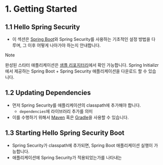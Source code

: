 # 1. Getting Started
## 1.1 Hello Spring Security
- 이 섹션은 [Spring Boot](https://docs.spring.io/spring-boot/docs/3.1.1/reference/html/)와 Spring Security를 사용하는 기초적인 설정 방법을 다루며, 그 이후 어떻게 나아가야 하는지 안내합니다.

> [!NOTE]
> 완성된 스타터 애플리케이션은 [샘플 리포지터리](https://github.com/spring-projects/spring-security-samples/tree/6.3.x/servlet/spring-boot/java/hello-security)에서 확인 가능합니다. Spring Initializr에서 제공하는 Spring Boot + Spring Security 애플리케이션을 다운로드 할 수 있습니다.

## 1.2 Updating Dependencies
- 먼저 Spring Security를 애플리케이션의 classpath에 추가해야 합니다.
	- `dependencies`에 라이브러리 추가를 의미
- 이를 수행하기 위해서 [Maven](https://docs.spring.io/spring-security/reference/getting-spring-security.html#getting-maven-boot) 혹은 [Gradle](https://docs.spring.io/spring-security/reference/getting-spring-security.html#getting-gradle-boot)을 사용할 수 있습니다.

## 1.3 Starting Hello Spring Security Boot
- Spring Security가 classpath에 추가되면, Spring Boot 애플리케이션 실행이 가능합니다.
- 애플리케이션에 Spring Security가 적용되었는가를 나타내는